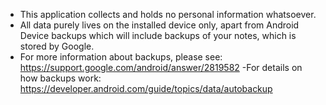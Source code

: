 - This application collects and holds no personal information whatsoever.
- All data purely lives on the installed device only, apart from Android Device backups which will include backups of your notes, which is stored by Google.
- For more information about backups, please see: https://support.google.com/android/answer/2819582
-For details on how backups work: https://developer.android.com/guide/topics/data/autobackup
